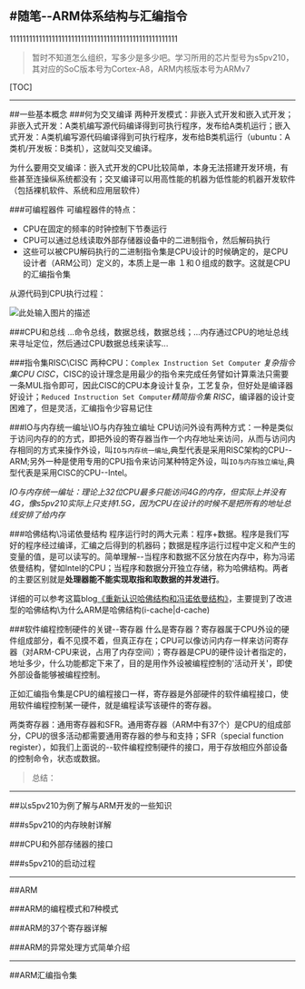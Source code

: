 #随笔--ARM体系结构与汇编指令
--- 
1111111111111111111111111111111111111111111111111111
> 暂时不知道怎么组织，写多少是多少吧。学习所用的芯片型号为s5pv210，其对应的SoC版本号为Cortex-A8，ARM内核版本号为ARMv7

[TOC]

---
##一些基本概念
###何为交叉编译
两种开发模式：非嵌入式开发和嵌入式开发；非嵌入式开发：A类机编写源代码编译得到可执行程序，发布给A类机运行；嵌入式开发：A类机编写源代码编译得到可执行程序，发布给B类机运行（ubuntu：A类机/开发板：B类机），这就叫交叉编译。

为什么要用交叉编译：嵌入式开发的CPU比较简单，本身无法搭建开发环境，有些甚至连操纵系统都没有；交叉编译可以用高性能的机器为低性能的机器开发软件（包括裸机软件、系统和应用层软件）

###可编程器件
可编程器件的特点：
- CPU在固定的频率的时钟控制下节奏运行
- CPU可以通过总线读取外部存储器设备中的二进制指令，然后解码执行
- 这些可以被CPU解码执行的二进制指令集是CPU设计的时候确定的，是CPU设计者（ARM公司）定义的，本质上是一串
１和０组成的数字。这就是CPU的汇编指令集

从源代码到CPU执行过程：

![此处输入图片的描述](https://raw.githubusercontent.com/TongxinV/Mynote-Embedded/master/1.Basic%20external%20equipment/assets/P002201701132043.png)

###CPU和总线
...命令总线，数据总线，数据总线；...内存通过CPU的地址总线来寻址定位，然后通过CPU数据总线来读写...

###指令集RISC\CISC
两种CPU：`Complex Instruction Set Computer` *复杂指令集CPU* *CISC*，CISC的设计理念是用最少的指令来完成任务譬如计算乘法只需要一条MUL指令即可，因此CISC的CPU本身设计复杂，工艺复杂，但好处是编译器好设计；`Reduced Instruction Set Computer`*精简指令集* *RISC*，编译器的设计变困难了，但是灵活，汇编指令少容易记住

###IO与内存统一编址\IO与内存独立编址
CPU访问外设有两种方式：一种是类似于访问内存的的方式，即把外设的寄存器当作一个内存地址来访问，从而与访问内存相同的方式来操作外设，叫`IO与内存统一编址`,典型代表是采用RISC架构的CPU--ARM;另外一种是使用专用的CPU指令来访问某种特定外设，叫`IO与内存独立编址`,典型代表是采用CISC的CPU--Intel。

*IO与内存统一编址：理论上32位CPU最多只能访问4G的内存，但实际上并没有4G，像s5pv210实际上只支持1.5G，因为CPU在设计的时候不是把所有的地址总线安排了给内存*

###哈佛结构\冯诺依曼结构
程序运行时的两大元素：程序+数据。程序是我们写好的程序经过编译，汇编之后得到的机器码；数据是程序运行过程中定义和产生的变量的值，是可以读写的。简单理解--当程序和数据不区分放在内存中，称为冯诺依曼结构，譬如Intel的CPU；当程序和数据分开独立存储，称为哈佛结构。两者的主要区别就是**处理器能不能实现取指和取数据的并发进行**。

详细的可以参考这篇blog[《重新认识哈佛结构和冯诺依曼结构》](http://www.cnblogs.com/frank-yxs/p/5926218.html)，主要提到了改进型的哈佛结构\为什么ARM是哈佛结构(i-cache|d-cache)

###软件编程控制硬件的关键--寄存器
什么是寄存器？寄存器属于CPU外设的硬件组成部分，看不见摸不着，但真正存在；CPU可以像访问内存一样来访问寄存器（对ARM-CPU来说，占用了内存空间）；寄存器是CPU的硬件设计者指定的，地址多少，什么功能都定下来了，目的是用作外设被编程控制的'活动开关'，即使外部设备能够被编程控制。

正如汇编指令集是CPU的编程接口一样，寄存器是外部硬件的软件编程接口，使用软件编程控制某一硬件，就是编程读写该硬件的寄存器。

两类寄存器：通用寄存器和SFR。通用寄存器（ARM中有37个）是CPU的组成部分，CPU的很多活动都需要通用寄存器的参与和支持；SFR（special function register），如我们上面说的--软件编程控制硬件的接口，用于存放相应外部设备的控制命令，状态或数据。

> 总结：

---
##以s5pv210为例了解与ARM开发的一些知识

###s5pv210的内存映射详解

###CPU和外部存储器的接口

###s5pv210的启动过程

---
##ARM

###ARM的编程模式和7种模式

###ARM的37个寄存器详解

###ARM的异常处理方式简单介绍

---

##ARM汇编指令集



